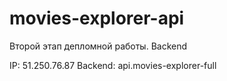 # movies-explorer-api

Второй этап депломной работы. Backend

IP: 51.250.76.87
Backend: api.movies-explorer-full
